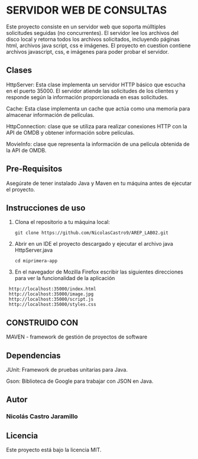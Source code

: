 # SERVIDOR WEB DE CONSULTAS
Este proyecto consiste en un servidor web que soporta múlltiples solicitudes seguidas (no concurrentes). El servidor lee los archivos del disco local y retorna todos los archivos solicitados, incluyendo páginas html, archivos java script, css e imágenes. El proyecto en cuestion contiene archivos javascript, css, e imágenes para poder probar el servidor. 

## Clases
HttpServer: Esta clase implementa un servidor HTTP básico que escucha en el puerto 35000. El servidor atiende las solicitudes de los clientes y responde según la información proporcionada en esas solicitudes.

Cache: Esta clase implementa un cache que actúa como una memoria para almacenar información de películas.

HttpConnection: clase que se utiliza para realizar conexiones HTTP con la API de OMDB y obtener información sobre películas.

MovieInfo: clase que representa la información de una película obtenida de la API de OMDB.

## Pre-Requisitos

Asegúrate de tener instalado Java y Maven en tu máquina antes de ejecutar el proyecto.

## Instrucciones de uso

1. Clona el repositorio a tu máquina local:
   ```
   git clone https://github.com/NicolasCastro9/AREP_LAB02.git
   ```
2. Abrir en un IDE el proyecto descargado y ejecutar el archivo java HttpServer.java
   ```
   cd miprimera-app
   ```

3. En el navegador de Mozilla Firefox escribir las siguientes direcciones para ver la funcionalidad de la aplicación
  ```
   http://localhost:35000/index.html
   http://localhost:35000/image.jpg
   http://localhost:35000/script.js
   http://localhost:35000/styles.css
  ```

## CONSTRUIDO CON

MAVEN -  framework de gestión de proyectos de software

## Dependencias
JUnit: Framework de pruebas unitarias para Java.

Gson: Biblioteca de Google para trabajar con JSON en Java.

## Autor
### Nicolás Castro Jaramillo

## Licencia
Este proyecto está bajo la licencia MIT.
